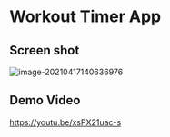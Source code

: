 # Workout Timer App

## Screen shot

![image-20210417140636976](https://gitee.com/yxon123/gitee-sources/raw/master//Images/image-20210417140636976.png)

## Demo Video

https://youtu.be/xsPX21uac-s

